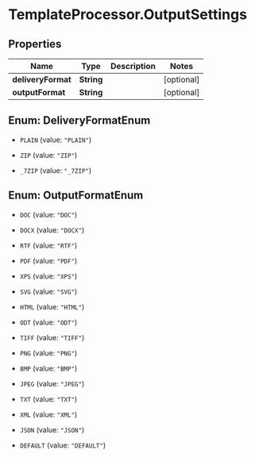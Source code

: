 # TemplateProcessor.OutputSettings

## Properties
Name | Type | Description | Notes
------------ | ------------- | ------------- | -------------
**deliveryFormat** | **String** |  | [optional] 
**outputFormat** | **String** |  | [optional] 


<a name="DeliveryFormatEnum"></a>
## Enum: DeliveryFormatEnum


* `PLAIN` (value: `"PLAIN"`)

* `ZIP` (value: `"ZIP"`)

* `_7ZIP` (value: `"_7ZIP"`)




<a name="OutputFormatEnum"></a>
## Enum: OutputFormatEnum


* `DOC` (value: `"DOC"`)

* `DOCX` (value: `"DOCX"`)

* `RTF` (value: `"RTF"`)

* `PDF` (value: `"PDF"`)

* `XPS` (value: `"XPS"`)

* `SVG` (value: `"SVG"`)

* `HTML` (value: `"HTML"`)

* `ODT` (value: `"ODT"`)

* `TIFF` (value: `"TIFF"`)

* `PNG` (value: `"PNG"`)

* `BMP` (value: `"BMP"`)

* `JPEG` (value: `"JPEG"`)

* `TXT` (value: `"TXT"`)

* `XML` (value: `"XML"`)

* `JSON` (value: `"JSON"`)

* `DEFAULT` (value: `"DEFAULT"`)




